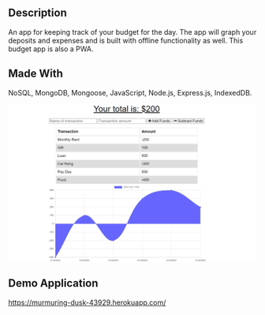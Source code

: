 ## Description
An app for keeping track of your budget for the day. The app will graph your deposits and expenses and is built with offline functionality as well. This budget app is also a PWA.

## Made With
NoSQL, MongoDB, Mongoose, JavaScript, Node.js, Express.js, IndexedDB.

![budget tracker page](./images/Capture.PNG)

## Demo Application
https://murmuring-dusk-43929.herokuapp.com/